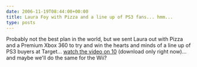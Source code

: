 ```yaml
---
date: 2006-11-19T08:44:00+00:00
title: Laura Foy with Pizza and a line up of PS3 fans... hmm...
type: posts
---
```

Probably not the best plan in the world, but we sent Laura out with Pizza and a Premium Xbox 360 to try and win the hearts and minds of a line up of PS3 buyers at Target... [watch the video on 10](https://on10.net/Blogs/laura/ps3-is-launching-and-lines-are-forming-well-this-i-just-have-to-see/) (download only right now)... and maybe we'll do the same for the Wii?
